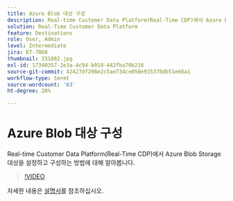 ```yaml
---
title: Azure Blob 대상 구성
description: Real-time Customer Data Platform(Real-Time CDP)에서 Azure Blob Storage 대상을 설정하고 구성하는 방법에 대해 알아봅니다.
solution: Real-Time Customer Data Platform
feature: Destinations
role: User, Admin
level: Intermediate
jira: KT-7068
thumbnail: 331082.jpg
exl-id: 17340357-2e3a-4c94-b010-442fba70b216
source-git-commit: 42427df298e2c5ae734ce050e935378db51e66a1
workflow-type: tm+mt
source-wordcount: '63'
ht-degree: 26%

---
```


# Azure Blob 대상 구성

Real-time Customer Data Platform(Real-Time CDP)에서 Azure Blob Storage 대상을 설정하고 구성하는 방법에 대해 알아봅니다.

>[!VIDEO](https://video.tv.adobe.com/v/331082/?quality=12&learn=on)

자세한 내용은 [설명서](https://experienceleague.adobe.com/docs/experience-platform/destinations/catalog/cloud-storage/azure-blob.html)를 참조하십시오.
